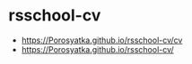 # rsschool-cv

- https://Porosyatka.github.io/rsschool-cv/cv
- https://Porosyatka.github.io/rsschool-cv/
